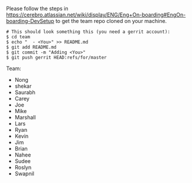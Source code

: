 Please follow the steps in https://cerebro.atlassian.net/wiki/display/ENG/Eng+On-boarding#EngOn-boarding-DevSetup to get the team repo cloned on your machine.

```
# This should look something this (you need a gerrit account):
$ cd team
$ echo "  - <You>" >> README.md
$ git add README.md
$ git commit -m "Adding <You>"
$ git push gerrit HEAD:refs/for/master
```

Team:
  - Nong
  - shekar
  - Saurabh
  - Carey
  - Joe
  - Mike
  - Marshall
  - Lars
  - Ryan
  - Kevin
  - Jim
  - Brian
  - Nahee
  - Sudee
  - Roslyn
  - Swapnil

